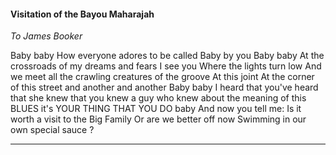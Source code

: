 #### Visitation of the Bayou Maharajah 
*To James Booker*


Baby baby
How everyone adores to be called Baby by&nbsp;you
Baby baby
At the crossroads of my dreams and&nbsp;fears 
I see you
Where the lights turn low
And we meet all the crawling creatures of&nbsp;the&nbsp;groove
At this joint 
At the corner of this street and another and&nbsp;another
Baby baby
I heard that you've heard that she&nbsp;knew that you&nbsp;knew a guy who knew about the&nbsp;meaning of this BLUES
it's YOUR THING THAT YOU DO
baby 
And now you tell me:
Is it worth a visit to the Big&nbsp;Family
Or are we better off now 
Swimming in our own special&nbsp;sauce ?
___
